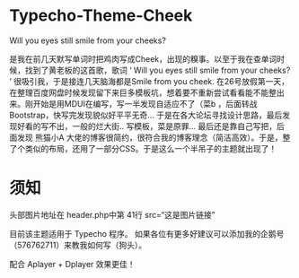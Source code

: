 # Typecho-Theme-Cheek
Will you eyes still smile from your cheeks?

是我在前几天默写单词时把鸡肉写成Cheek，出现的糗事。以至于我在查单词时候，找到了黄老板的这首歌，歌词 ‘ Will you eyes still smile from your cheeks? ’ 很吸引我，于是接连几天脑海都是Smile from you cheek.
在26号放假第一天，在整理百度网盘时候发现留下来巨多模板坑，想着要不重新尝试看看能不能整出来。刚开始是用MDUI在编写，写一半发现自适应不了（菜b ，后面转战Bootstrap，快写完发现貌似好平平无奇... 于是在各大论坛寻找设计思路，最后发现好看的写不出，一般的烂大街.. 写模板，菜是原罪... 最后还是靠自己写把，后面发现 熊猫小A 大佬的博客很简约，很符合我的博客理念（简洁高效）。于是，整了个类似的布局，还用了一部分CSS。于是这么一个半吊子的主题就出现了！

# 须知
头部图片地址在 header.php中第 41行 src=“这是图片链接” 

目前该主题适用于 Typecho 程序。
如果各位有更多好建议可以添加我的企鹅号（576762711）来教我如何写（狗头）。

配合 Aplayer + Dplayer 效果更佳！
